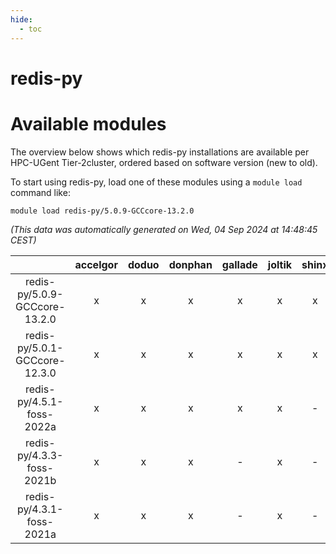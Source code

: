```yaml
---
hide:
  - toc
---
```


redis-py
========

# Available modules


The overview below shows which redis-py installations are available per HPC-UGent Tier-2cluster, ordered based on software version (new to old).

To start using redis-py, load one of these modules using a `module load` command like:

```shell
module load redis-py/5.0.9-GCCcore-13.2.0
```

*(This data was automatically generated on Wed, 04 Sep 2024 at 14:48:45 CEST)*  

| |accelgor|doduo|donphan|gallade|joltik|shinx|skitty|
| :---: | :---: | :---: | :---: | :---: | :---: | :---: | :---: |
|redis-py/5.0.9-GCCcore-13.2.0|x|x|x|x|x|x|x|
|redis-py/5.0.1-GCCcore-12.3.0|x|x|x|x|x|x|x|
|redis-py/4.5.1-foss-2022a|x|x|x|x|x|-|x|
|redis-py/4.3.3-foss-2021b|x|x|x|-|x|-|x|
|redis-py/4.3.1-foss-2021a|x|x|x|-|x|-|x|
